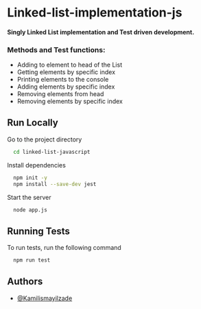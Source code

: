

# Linked-list-implementation-js

#### Singly Linked List implementation and Test driven development.

### Methods and Test functions:

- Adding to element to head of the List
- Getting elements by specific index
- Printing elements to the console
- Adding elements by specific index
- Removing elements from head
- Removing elements by specific index


## Run Locally


Go to the project directory

```bash
  cd linked-list-javascript
```

Install dependencies

```bash
  npm init -y
  npm install --save-dev jest
```

Start the server

```bash
  node app.js
```


## Running Tests

To run tests, run the following command

```bash
  npm run test
```


## Authors

- [@Kamilismayilzade](https://www.github.com/Kamilismayilzade)

